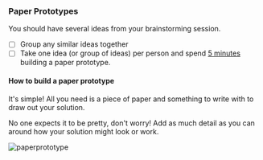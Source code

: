 ### Paper Prototypes

You should have several ideas from your brainstorming session. 
- [ ] Group any similar ideas together 
- [ ] Take one idea (or group of ideas) per person and spend [5 minutes](https://www.google.com/#q=timer) building a paper prototype.

#### How to build a paper prototype

It's simple! All you need is a piece of paper and something to write with to draw out your solution. 

No one expects it to be pretty, don't worry! Add as much detail as you can around how your solution might look or work.

![paperprototype](https://cloud.githubusercontent.com/assets/100216/12632529/f30acade-c515-11e5-9629-ddb0d8dcfa80.gif)
